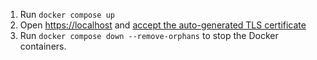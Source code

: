 1. Run `docker compose up`
2. Open [https://localhost](https://localhost) and [accept the auto-generated TLS certificate](https://stackoverflow.com/a/15076602/1352334)
3. Run `docker compose down --remove-orphans` to stop the Docker containers.
